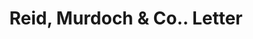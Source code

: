 ---
doi: 10.7916/D8SB5HQ4
date_other: '1922'
date_other_textual: '1922'
form: correspondence
genre:
- Letters (correspondence)
name:
- Reid, Murdoch & Co.
object_in_context_url: https://biggert.cul.columbia.edu/items/view/ave_biggert_00238
subject_hierarchical_geographic:
- Chicago, Illinois, United States
subject_name:
- Reid, Murdoch & Co.
title: Reid, Murdoch & Co.. Letter
sort_title: Reid, Murdoch & Co.. Letter
call_number: ave_biggert_00238
coordinates:
- 41.83694444444445,-87.68472222222222
pid: ave_biggert_00238
identifiers: ave_biggert_00238
thumbnail: https://derivativo-1.library.columbia.edu/iiif/2/ldpd:345032/full/!256,256/0/native.jpg
permalink: /biggert/ave_biggert_00238/
layout: iiif-image-page
---